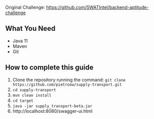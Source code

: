 Original Challenge:
https://github.com/SWATIntel/backend-aptitude-challenge

## What You Need
* Java 11 
* Maven  
* Git

## How to complete this guide
1. Clone the repository running the command: `git clone https://github.com/pietroow/supply-transport.git`
2. `cd supply-transport`
3. `mvn clean install`
4. `cd target`
5. `java -jar supply_transport-beta.jar`
6. http://localhost:8080/swagger-ui.html
